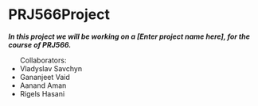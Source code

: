 # PRJ566Project

***In this project we will be working on a [Enter project name here], for the course of PRJ566.***
<ul>
Collaborators:
  <li>
    Vladyslav Savchyn
  </li>
  <li>
    Gananjeet Vaid
  </li>
  <li>
    Aanand Aman
  </li>
  <li>
    Rigels Hasani
  </li>
</ul>
